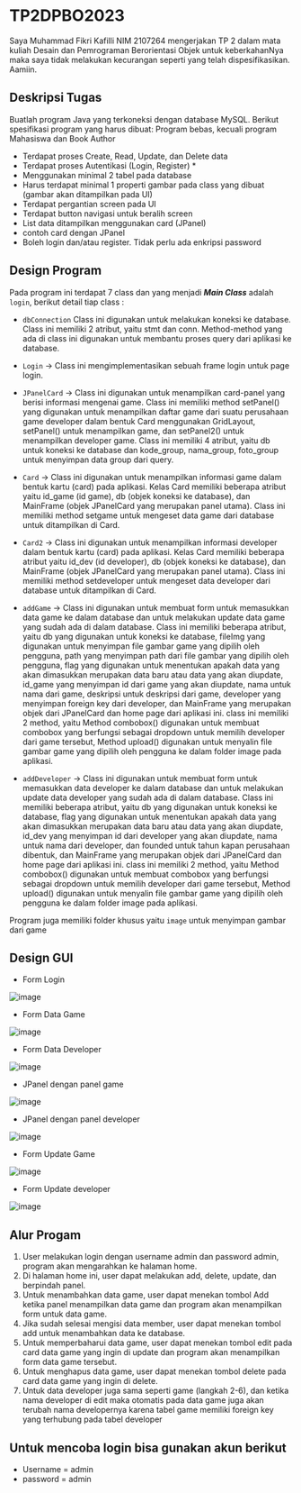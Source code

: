 # TP2DPBO2023
Saya Muhammad Fikri Kafilli NIM 2107264 mengerjakan TP 2 dalam mata kuliah Desain dan Pemrograman Berorientasi Objek untuk keberkahanNya maka saya tidak melakukan kecurangan seperti yang telah dispesifikasikan. Aamiin.

## Deskripsi Tugas
Buatlah program Java yang terkoneksi dengan database MySQL. Berikut spesifikasi program yang harus dibuat:
Program bebas, kecuali program Mahasiswa dan Book Author
- Terdapat proses Create, Read, Update, dan Delete data
- Terdapat proses Autentikasi (Login, Register) *
- Menggunakan minimal 2 tabel pada database
- Harus terdapat minimal 1 properti gambar pada class yang dibuat (gambar akan ditampilkan pada UI)
- Terdapat pergantian screen pada UI
- Terdapat button navigasi untuk beralih screen
- List data ditampilkan menggunakan card (JPanel)
- contoh card dengan JPanel
- Boleh login dan/atau register. Tidak perlu ada enkripsi password

## Design Program
Pada program ini terdapat 7 class dan yang menjadi ***Main Class*** adalah `login`, berikut detail tiap class :
- `dbConnection` Class ini digunakan untuk melakukan koneksi ke database. Class ini memiliki 2 atribut, yaitu stmt dan conn. Method-method yang ada di class ini digunakan untuk membantu proses query dari aplikasi ke database.

- `Login` -> Class ini mengimplementasikan sebuah frame login untuk page login.

- `JPanelCard` ->  Class ini digunakan untuk menampilkan card-panel yang berisi informasi mengenai game. Class ini memiliki method setPanel() yang digunakan untuk menampilkan daftar game dari suatu perusahaan game developer dalam bentuk Card menggunakan GridLayout, setPanel() untuk menampilkan game, dan setPanel2() untuk menampilkan developer game. Class ini memiliki 4 atribut, yaitu db untuk koneksi ke database dan kode_group, nama_group, foto_group untuk menyimpan data group dari query. 

- `Card` -> Class ini digunakan untuk menampilkan informasi game dalam bentuk kartu (card) pada aplikasi. Kelas Card memiliki beberapa atribut yaitu id_game (id game), db (objek koneksi ke database), dan MainFrame (objek JPanelCard yang merupakan panel utama). Class ini memiliki method setgame untuk mengeset data game dari database untuk ditampilkan di Card.

- `Card2` -> Class ini digunakan untuk menampilkan informasi developer dalam bentuk kartu (card) pada aplikasi. Kelas Card memiliki beberapa atribut yaitu id_dev (id developer), db (objek koneksi ke database), dan MainFrame (objek JPanelCard yang merupakan panel utama). Class ini memiliki method setdeveloper untuk mengeset data developer dari database untuk ditampilkan di Card.

- `addGame` -> Class ini digunakan untuk membuat form untuk memasukkan data game ke dalam database dan untuk melakukan update data game yang sudah ada di dalam database. Class ini memiliki beberapa atribut, yaitu db yang digunakan untuk koneksi ke database, fileImg yang digunakan untuk menyimpan file gambar game yang dipilih oleh pengguna, path yang menyimpan path dari file gambar yang dipilih oleh pengguna, flag yang digunakan untuk menentukan apakah data yang akan dimasukkan merupakan data baru atau data yang akan diupdate, id_game yang menyimpan id dari game yang akan diupdate, nama untuk nama dari game, deskripsi untuk deskripsi dari game, developer yang menyimpan foreign key dari developer, dan MainFrame yang merupakan objek dari JPanelCard dan home page dari aplikasi ini. class ini memiliki 2 method, yaitu Method combobox() digunakan untuk membuat combobox yang berfungsi sebagai dropdown untuk memilih developer dari game tersebut, Method upload() digunakan untuk  menyalin file gambar game yang dipilih oleh pengguna ke dalam folder image pada aplikasi. 

- `addDeveloper` -> Class ini digunakan untuk membuat form untuk memasukkan data developer ke dalam database dan untuk melakukan update data developer yang sudah ada di dalam database. Class ini memiliki beberapa atribut, yaitu db yang digunakan untuk koneksi ke database, flag yang digunakan untuk menentukan apakah data yang akan dimasukkan merupakan data baru atau data yang akan diupdate, id_dev yang menyimpan id dari developer yang akan diupdate, nama untuk nama dari developer, dan founded untuk tahun kapan perusahaan dibentuk, dan MainFrame yang merupakan objek dari JPanelCard dan home page dari aplikasi ini. class ini memiliki 2 method, yaitu Method combobox() digunakan untuk membuat combobox yang berfungsi sebagai dropdown untuk memilih developer dari game tersebut, Method upload() digunakan untuk  menyalin file gambar game yang dipilih oleh pengguna ke dalam folder image pada aplikasi. 

Program juga memiliki folder khusus yaitu `image` untuk menyimpan gambar dari game

## Design GUI
- Form Login

![image](https://user-images.githubusercontent.com/100756191/230579214-acd6fcf5-8fae-4e54-b414-3f77b87c267c.png)


- Form Data Game

![image](https://user-images.githubusercontent.com/100756191/230579329-e3c08c64-9041-426c-b13c-77b74f838697.png)


- Form Data Developer

![image](https://user-images.githubusercontent.com/100756191/230579888-64fc093b-b82a-4767-a8cf-ad9dff6eb486.png)


- JPanel dengan panel game

![image](https://user-images.githubusercontent.com/100756191/230579448-6524058c-edb3-41eb-aacd-449a2e17960d.png)


- JPanel dengan panel developer

![image](https://user-images.githubusercontent.com/100756191/230579552-5cfab256-aecb-48d8-97c6-e1fe20ddf22a.png)


- Form Update Game

![image](https://user-images.githubusercontent.com/100756191/230579807-c7fb1299-38e1-41b4-b049-087a1f624324.png)


- Form Update developer

![image](https://user-images.githubusercontent.com/100756191/230580055-29a2bd00-7545-49a3-99ba-a16d7a0660cd.png)


## Alur Progam
1. User melakukan login dengan username admin dan password admin, program akan mengarahkan ke halaman home.
2. Di halaman home ini, user dapat melakukan add, delete, update, dan berpindah panel.
3. Untuk menambahkan data game, user dapat menekan tombol Add ketika panel menampilkan data game dan program akan menampilkan form untuk data game.
4. Jika sudah selesai mengisi data member, user dapat menekan tombol add untuk menambahkan data ke database.
5. Untuk memperbaharui data game, user dapat menekan tombol edit pada card data game yang ingin di update dan program akan menampilkan form data game tersebut.
6. Untuk menghapus data game, user dapat menekan tombol delete pada card data game yang ingin di delete.
7. Untuk data developer juga sama seperti game (langkah 2-6), dan ketika nama developer di edit maka otomatis pada data game juga akan terubah nama developernya karena tabel game memiliki foreign key yang terhubung pada tabel developer

## Untuk mencoba login bisa gunakan akun berikut
- Username = admin
- password = admin
